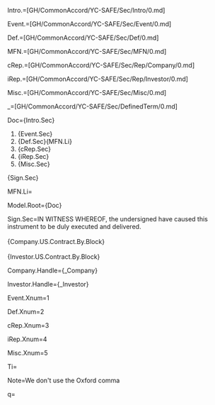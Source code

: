 Intro.=[GH/CommonAccord/YC-SAFE/Sec/Intro/0.md]

Event.=[GH/CommonAccord/YC-SAFE/Sec/Event/0.md]

Def.=[GH/CommonAccord/YC-SAFE/Sec/Def/0.md]

MFN.=[GH/CommonAccord/YC-SAFE/Sec/MFN/0.md]

cRep.=[GH/CommonAccord/YC-SAFE/Sec/Rep/Company/0.md]

iRep.=[GH/CommonAccord/YC-SAFE/Sec/Rep/Investor/0.md]

Misc.=[GH/CommonAccord/YC-SAFE/Sec/Misc/0.md]

_=[GH/CommonAccord/YC-SAFE/Sec/DefinedTerm/0.md]

Doc={Intro.Sec}<ol><li>{Event.Sec}<li>{Def.Sec}{MFN.Li}<li>{cRep.Sec}<li>{iRep.Sec}<li>{Misc.Sec}</ol>{Sign.Sec}

MFN.Li=</i>

Model.Root={Doc}

Sign.Sec=IN WITNESS WHEREOF, the undersigned have caused this instrument to be duly executed and delivered.<br><br>{Company.US.Contract.By.Block}<br><br>{Investor.US.Contract.By.Block}
  
Company.Handle={_Company}

Investor.Handle={_Investor}

Event.Xnum=1

Def.Xnum=2

cRep.Xnum=3

iRep.Xnum=4

Misc.Xnum=5

Ti=</i>

Note=We don't use the Oxford comma

q=</i>